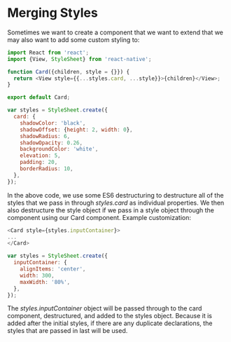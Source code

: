 # Merging Styles

Sometimes we want to create a component that we want to extend that we may also want to add some custom styling to:

```javascript
import React from 'react';
import {View, StyleSheet} from 'react-native';

function Card({children, style = {}}) {
  return <View style={{...styles.card, ...style}}>{children}</View>;
}

export default Card;

var styles = StyleSheet.create({
  card: {
    shadowColor: 'black',
    shadowOffset: {height: 2, width: 0},
    shadowRadius: 6,
    shadowOpacity: 0.26,
    backgroundColor: 'white',
    elevation: 5,
    padding: 20,
    borderRadius: 10,
  },
});
```

In the above code, we use some ES6 destructuring to destructure all of the styles that we pass in through *styles.card* as individual properties. We then also destructure the style object if we pass in a style object through the component using our Card component. Example customization:

```javascript
<Card style={styles.inputContainer}>
...
</Card>

var styles = StyleSheet.create({
  inputContainer: {
    alignItems: 'center',
    width: 300,
    maxWidth: '80%',
  },
});
```

The *styles.inputContainer* object will be passed through to the card component, destructured, and added to the styles object. Because it is added after the initial styles, if there are any duplicate declarations, the styles that are passed in last will be used.

